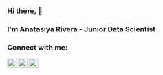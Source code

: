 ### Hi there, 👋
### I'm Anatasiya Rivera - Junior Data Scientist

### Connect with me:
[<img align="left" alt="mc1air | Twitter" width="22px" src="https://drive.google.com/file/d/1rgCC6cfCf3MiPhzhNeBinrmZZHPyoW_f/view?usp=drive_link" />][twitter]
[<img align="left" alt="mc1air | Instagram" width="22px" src="https://ibb.co/hZKyh7T" />][instagram]
[<img align="left" alt="mc1air | Instagram" width="22px" src="https://drive.google.com/file/d/10hHAzfJjX-is6lWGf8UmI-b4wdmliaiU/view?usp=drive_link" />][telegram]


[twitter]: https://twitter.com/Mclair_
[instagram]: https://www.instagram.com/mclair_r/
[telegram]: https://t.me/mclair_r
